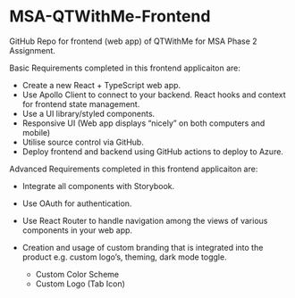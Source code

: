 # MSA-QTWithMe-Frontend

GitHub Repo for frontend (web app) of QTWithMe for MSA Phase 2 Assignment.

Basic Requirements completed in this frontend applicaiton are:

- Create a new React + TypeScript web app.
- Use Apollo Client to connect to your backend. React hooks and context for
frontend state management.
- Use a UI library/styled components.
- Responsive UI (Web app displays “nicely” on both computers and mobile)
- Utilise source control via GitHub.
- Deploy frontend and backend using GitHub actions to deploy to Azure.

Advanced Requirements completed in this frontend applicaiton are:

- Integrate all components with Storybook.
- Use OAuth for authentication.
- Use React Router to handle navigation among the views of various
components in your web app.
- Creation and usage of custom branding that is integrated into the product e.g.
  custom logo’s, theming, dark mode toggle.
  
  - Custom Color Scheme
  - Custom Logo (Tab Icon)
